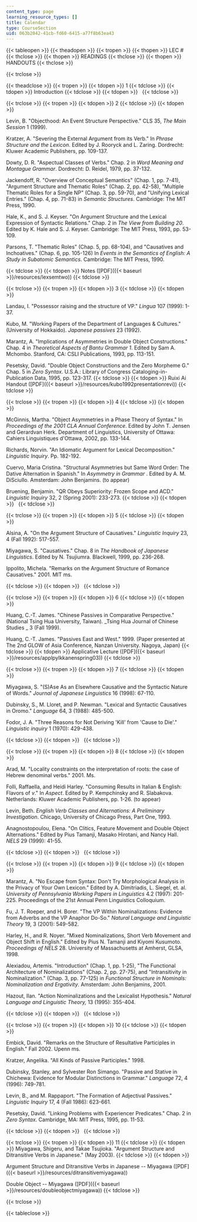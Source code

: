 ```yaml
---
content_type: page
learning_resource_types: []
title: Calendar
type: CourseSection
uid: 063b2042-41cb-fd60-6415-a77f8b63ea43
---
```


{{< tableopen >}}
{{< theadopen >}}
{{< tropen >}}
{{< thopen >}}
LEC #
{{< thclose >}}
{{< thopen >}}
READINGS
{{< thclose >}}
{{< thopen >}}
HANDOUTS
{{< thclose >}}

{{< trclose >}}

{{< theadclose >}}
{{< tropen >}}
{{< tdopen >}}
1
{{< tdclose >}}
{{< tdopen >}}
Introduction
{{< tdclose >}}
{{< tdopen >}}
 
{{< tdclose >}}

{{< trclose >}}
{{< tropen >}}
{{< tdopen >}}
2
{{< tdclose >}}
{{< tdopen >}}


Levin, B. "Objecthood: An Event Structure Perspective." CLS 35, _The Main Session_ 1 (1999).

Kratzer, A. "Severing the External Argument from its Verb." In _Phrase Structure and the Lexicon_. Edited by J. Rooryck and L. Zaring. Dordrecht: Kluwer Academic Publishers, pp. 109-137.

Dowty, D. R. "Aspectual Classes of Verbs." Chap. 2 in _Word Meaning and Montague Grammar_. Dordrecht: D. Reidel, 1979, pp. 37-132.

Jackendoff, R. "Overview of Conceptual Semantics" (Chap. 1, pp. 7-41), "Argument Structure and Thematic Roles" (Chap. 2, pp. 42-58), "Multiple Thematic Roles for a Single NP" (Chap. 3, pp. 59-70), and "Unifying Lexical Entries." (Chap. 4, pp. 71-83) in _Semantic Structures_. Cambridge: The MIT Press, 1990.

Hale, K., and S. J. Keyser. "On Argument Structure and the Lexical Expression of Syntactic Relations." Chap. 2 in _The View from Building 20_. Edited by K. Hale and S. J. Keyser. Cambridge: The MIT Press, 1993, pp. 53-109.

Parsons, T. "Thematic Roles" (Chap. 5, pp. 68-104), and "Causatives and Inchoatives." (Chap. 6, pp. 105-126) In _Events in the Semantics of English: A Study in Subatomic Semantics_. Cambridge: The MIT Press, 1990.


{{< tdclose >}}
{{< tdopen >}}
Notes ([PDF]({{< baseurl >}}/resources/lexsemtwo))
{{< tdclose >}}

{{< trclose >}}
{{< tropen >}}
{{< tdopen >}}
3
{{< tdclose >}}
{{< tdopen >}}


Landau, I. "Possessor raising and the structure of VP." _Lingua_ 107 (1999): 1-37.

Kubo, M. "Working Papers of the Department of Languages & Cultures." (University of Hokkaido). _Japanese passives_ 23 (1992).

Marantz, A. "Implications of Asymmetries in Double Object Constructions." Chap. 4 in _Theoretical Aspects of Bantu Grammar 1_. Edited by Sam A. Mchombo. Stanford, CA: CSLI Publications, 1993, pp. 113-151.

Pesetsky, David. "Double Object Constructions and the Zero Morpheme G." Chap. 5 in _Zero Syntax_. U.S.A.: Library of Congress Cataloging-in-Publication Data, 1995, pp. 123-317.
{{< tdclose >}}
{{< tdopen >}}
Ruixi Ai Handout ([PDF]({{< baseurl >}}/resources/kubo1992presentationrevi))
{{< tdclose >}}

{{< trclose >}}
{{< tropen >}}
{{< tdopen >}}
4
{{< tdclose >}}
{{< tdopen >}}


McGinnis, Martha. "Object Asymmetries in a Phase Theory of Syntax." In _Proceedings of the 2001 CLA Annual Conference_. Edited by John T. Jensen and Gerardvan Herk. Department of Linguistics, University of Ottawa: Cahiers Linguistiques d'Ottawa, 2002, pp. 133-144.

Richards, Norvin. "An Idiomatic Argument for Lexical Decomposition." _Linguistic Inquiry_. Pp. 182-192.

Cuervo, Maria Cristina. "Structural Asymmetries but Same Word Order: The Dative Alternation in Spanish." In _Asymmetry in Grammar_ . Edited by A. M. DiSciullo. Amsterdam: John Benjamins. (to appear)

Bruening, Benjamin. "QR Obeys Superiority: Frozen Scope and ACD." _Linguistic Inquiry_ 32, 2 (Spring 2001): 233-273.
{{< tdclose >}}
{{< tdopen >}}
 
{{< tdclose >}}

{{< trclose >}}
{{< tropen >}}
{{< tdopen >}}
5
{{< tdclose >}}
{{< tdopen >}}


Alsina, A. "On the Argument Structure of Causatives." _Linguistic Inquiry_ 23, 4 (Fall 1992): 517-557.

Miyagawa, S. "Causatives." Chap. 8 in _The Handbook of Japanese Linguistics_. Edited by N. Tsujiumra. Blackwell, 1999, pp. 236-268.

Ippolito, Michela. "Remarks on the Argument Structure of Romance Causatives." 2001. MIT ms.


{{< tdclose >}}
{{< tdopen >}}
 
{{< tdclose >}}

{{< trclose >}}
{{< tropen >}}
{{< tdopen >}}
6
{{< tdclose >}}
{{< tdopen >}}


Huang, C.-T. James. "Chinese Passives in Comparative Perspective." (National Tsing Hua University, Taiwan). _Tsing Hua Journal of Chinese Studies _ 3 (Fall 1999).

Huang, C.-T. James. "Passives East and West." 1999. (Paper presented at The 2nd GLOW of Asia Conference, Nanzan University. Nagoya, Japan)
{{< tdclose >}}
{{< tdopen >}}
Applicative Lecture ([PDF]({{< baseurl >}}/resources/applpylkkanenspring03))
{{< tdclose >}}

{{< trclose >}}
{{< tropen >}}
{{< tdopen >}}
7
{{< tdclose >}}
{{< tdopen >}}


Miyagawa, S. "(S)Ase As an Elsewhere Causative and the Syntactic Nature of Words." _Journal of Japanese Linguistics_ 16 (1998): 67-110.

Dubinsky, S., M. Lloret, and P. Newman. "Lexical and Syntactic Causatives in Oromo." _Language_ 64, 3 (1988): 485-500.

Fodor, J. A. "Three Reasons for Not Deriving 'Kill' from 'Cause to Die'." _Linguistic inquiry_ 1 (1970): 429-438.


{{< tdclose >}}
{{< tdopen >}}
 
{{< tdclose >}}

{{< trclose >}}
{{< tropen >}}
{{< tdopen >}}
8
{{< tdclose >}}
{{< tdopen >}}


Arad, M. "Locality constraints on the interpretation of roots: the case of Hebrew denominal verbs." 2001. Ms.

Folli, Raffaella, and Heidi Harley. "Consuming Results in Italian & English: Flavors of _v_." In _Aspect_. Edited by P. Kempchinsky and R. Slabakova. Netherlands: Kluwer Academic Publishers, pp. 1-26. (to appear)

Levin, Beth. _English Verb Classes and Alternations: A Preliminary Investigation_. Chicago, University of Chicago Press, Part One, 1993.

Anagnostopoulou, Elena. "On Clitics, Feature Movement and Double Object Alternations." Edited by Pius Tamanji, Masako Hirotani, and Nancy Hall. _NELS_ 29 (1999): 41-55.


{{< tdclose >}}
{{< tdopen >}}
 
{{< tdclose >}}

{{< trclose >}}
{{< tropen >}}
{{< tdopen >}}
9
{{< tdclose >}}
{{< tdopen >}}


Marantz, A. "No Escape from Syntax: Don't Try Morphological Analysis in the Privacy of Your Own Lexicon." Edited by A. Dimitriadis, L. Siegel, et. al. _University of Pennsylvania Working Papers in Linguistics_ 4.2 (1997): 201-225. Proceedings of the 21st Annual Penn Linguistics Colloquium.

Fu, J. T. Roeper, and H. Borer. "The VP Within Nominalizations: Evidence from Adverbs and the VP Anaphor Do-So." _Natural Language and Linguistic Theory_ 19, 3 (2001): 549-582.

Harley, H., and R. Noyer. "Mixed Nominalizations, Short Verb Movement and Object Shift in English." Edited by Pius N. Tamanji and Kiyomi Kusumoto. _Proceedings of NELS_ 28. University of Massachusetts at Amherst, GLSA, 1998.

Alexiadou, Artemis. "Introduction" (Chap. 1, pp. 1-25), "The Functional Architecture of Nominalizations" (Chap. 2, pp. 27-75), and "Intransitivity in Nominalization." (Chap. 3, pp. 77-125) in _Functional Structure in Nominals: Nominalization and Ergativity_. Amsterdam: John Benjamins, 2001.

Hazout, Ilan. "Action Nominalizations and the Lexicalist Hypothesis." _Natural Language and Linguistic Theory,_ 13 (1995): 355-404.


{{< tdclose >}}
{{< tdopen >}}
 
{{< tdclose >}}

{{< trclose >}}
{{< tropen >}}
{{< tdopen >}}
10
{{< tdclose >}}
{{< tdopen >}}


Embick, David. "Remarks on the Structure of Resultative Participles in English." Fall 2002. Upenn ms.

Kratzer, Angelika. "All Kinds of Passive Participles." 1998.

Dubinsky, Stanley, and Sylvester Ron Simango. "Passive and Stative in Chichewa: Evidence for Modular Distinctions in Grammar." _Language_ 72, 4 (1996): 749-781.

Levin, B., and M. Rappaport. "The Formation of Adjectival Passives." _Linguistic Inquiry_ 17, 4 (Fall 1986): 623-661.

Pesetsky, David. "Linking Problems with Experiencer Predicates." Chap. 2 in _Zero Syntax_. Cambridge, MA: MIT Press, 1995, pp. 11-53.


{{< tdclose >}}
{{< tdopen >}}
 
{{< tdclose >}}

{{< trclose >}}
{{< tropen >}}
{{< tdopen >}}
11
{{< tdclose >}}
{{< tdopen >}}
Miyagawa, Shigeru, and Takae Tsujioka. "Argument Structure and Ditransitive Verbs in Japanese." (May 2003).
{{< tdclose >}}
{{< tdopen >}}


Argument Structure and Ditransitive Verbs in Japanese -- Miyagawa ([PDF]({{< baseurl >}}/resources/ditransitivemiyagawa))

Double Object -- Miyagawa ([PDF]({{< baseurl >}}/resources/doubleobjectmiyagawa))
{{< tdclose >}}

{{< trclose >}}

{{< tableclose >}}